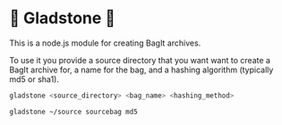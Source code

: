 # :handbag: Gladstone :handbag: 

This is a node.js module for creating BagIt archives. 

To use it you provide a source directory that you want want to create a BagIt archive for, a name for the bag, and a hashing algorithm (typically md5 or sha1).
``` bash
gladstone <source_directory> <bag_name> <hashing_method>
```

```bash
gladstone ~/source sourcebag md5 
```

